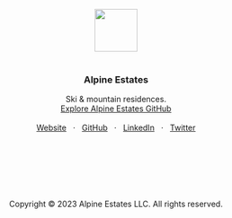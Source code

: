 <p align="center">
  <a href=#>
    <img src="https://user-images.githubusercontent.com/1711854/228370175-c089ea26-c6be-4c89-8fbc-8bb96b95d01a.png" width="76">
  </a>
  <br/>
  <br/>
</p>

<h3 align="center">Alpine Estates</h3>

<p align="center">
  Ski & mountain residences.
  <br/>
  <a href="https://github.com/alpineestates">Explore Alpine Estates GitHub</a>
  <br/>
  <br/>
  <a href="https://godaddy.com">Website</a>
  &nbsp; · &nbsp;
  <a href="https://github.com/alpineestates">GitHub</a>
  &nbsp; · &nbsp;
  <a href="https://www.linkedin.com/">LinkedIn</a>
  &nbsp; · &nbsp;
  <a href="https://twitter.com/">Twitter</a>
  <br/>
  <br/>
  <br/>
  <br/>
  <br/>
  <br/>
  <br/>
  <br/>
    Copyright © 2023 Alpine Estates LLC. All rights reserved.
  </p>
</p>


<br/>

